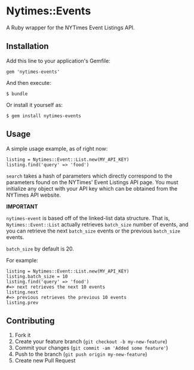 # Nytimes::Events

A Ruby wrapper for the NYTimes Event Listings API.

## Installation

Add this line to your application's Gemfile:

    gem 'nytimes-events'

And then execute:

    $ bundle

Or install it yourself as:

    $ gem install nytimes-events

## Usage

A simple usage example, as of right now:

    listing = Nytimes::Event::List.new(MY_API_KEY)
    listing.find('query' => 'food')

`search` takes a hash of parameters which directly correspond to the parameters found on the NYTimes' Event Listings API page. You must initialize any object with your API key which can be obtained from the NYTimes API website.

**IMPORTANT**

`nytimes-event` is based off of the linked-list data structure. That is, `Nytimes::Event::List` actually retrieves `batch_size` number of events, and you can retrieve the next `batch_size` events or the previous `batch_size` events.

`batch_size` by default is 20.

For example:

    listing = Nytimes::Event::List.new(MY_API_KEY)
    listing.batch_size = 10
    listing.find('query' => 'food')
    #=> next retrieves the next 10 events
    listing.next
    #=> previous retrieves the previous 10 events
    listing.prev

## Contributing

1. Fork it
2. Create your feature branch (`git checkout -b my-new-feature`)
3. Commit your changes (`git commit -am 'Added some feature'`)
4. Push to the branch (`git push origin my-new-feature`)
5. Create new Pull Request
